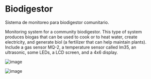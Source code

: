 # Biodigestor
Sistema de monitoreo para biodigestor comunitario.

Monitoring system for a community biodigestor. This type of system produces biogas that can be used to cook or to heat water, create electricity, and generate biol (a fertilizer that can help maintain plants).
Include a gas sensor MQ-2, a temperature sensor called lm35, an ultrasonic, some LEDs, a LCD screen, and a 4x6 display.

![image](https://user-images.githubusercontent.com/51099544/226973473-e2a2cc70-28b8-4040-9b7a-50d3f225c714.png)

![image](C:\Users\carol\OneDrive\Imágenes\biodigestor.png)
